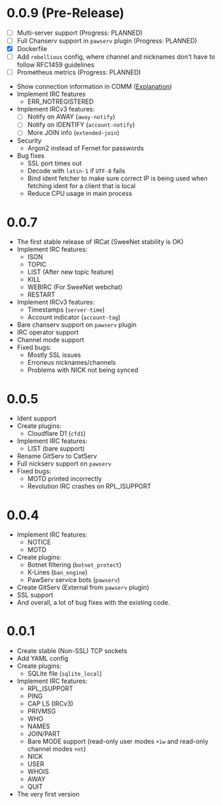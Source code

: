 # 0.0.9 (Pre-Release)
* [ ] Multi-server support (Progress: PLANNED)
* [ ] Full Chanserv support in `pawserv` plugin (Progress: PLANNED)
* [x] Dockerfile
* [ ] Add `rebellious` config, where channel and nicknames don't have to follow RFC1459 guidelines
* [ ] Prometheus metrics (Progress: PLANNED)
* Show connection information in COMM ([Explanation](https://lounge.swee.codes/uploads/fb071794558484f7/pasted%20file.png))
* Implement IRC features
  * ERR_NOTREGISTERED
* Implement IRCv3 features:
  * [ ] Notify on AWAY (`away-notify`)
  * [ ] Notify on IDENTIFY (`account-notify`)
  * [ ] More JOIN info (`extended-join`)
* Security
  * Argon2 instead of Fernet for passwords
* Bug fixes
  * SSL port times out
  * Decode with `latin-1` if `UTF-8` fails
  * Bind ident fetcher to make sure correct IP is being used when fetching ident for a client that is local
  * Reduce CPU usage in main process

# 0.0.7
* The first stable release of IRCat (SweeNet stability is OK)
* Implement IRC features:
    * ISON
    * TOPIC
    * LIST (After new topic feature)
    * KILL
    * WEBIRC (For SweeNet webchat)
    * RESTART
* Implement IRCv3 features:
    * Timestamps (`server-time`)
    * Account indicator (`account-tag`)
* Bare chanserv support on `pawserv` plugin
* IRC operator support
* Channel mode support
* Fixed bugs:
    * Mostly SSL issues
    * Erroneus nicknames/channels
    * Problems with NICK not being synced


# 0.0.5
* Ident support
* Create plugins:
    * Cloudflare D1 (`cfd1`)
* Implement IRC features:
    * LIST (bare support)
* Rename GitServ to CatServ
* Full nickserv support on `pawserv`
* Fixed bugs:
    * MOTD printed incorrectly
    * Revolution IRC crashes on RPL_ISUPPORT

# 0.0.4

* Implement IRC features:
    * NOTICE
    * MOTD
* Create plugins:
    * Botnet filtering (`botnet_protect`)
    * K-Lines (`ban_engine`)
    * PawServ service bots (`pawserv`)
* Create GitServ (External from `pawserv` plugin)
* SSL support
* And overall, a lot of bug fixes with the existing code.

# 0.0.1
* Create stable (Non-SSL) TCP sockets
* Add YAML config
* Create plugins:
    * SQLite file (`sqlite_local`)
* Implement IRC features:
    * RPL_ISUPPORT
    * PING
    * CAP LS (IRCv3)
    * PRIVMSG
    * WHO
    * NAMES
    * JOIN/PART
    * Bare MODE support (read-only user modes `+iw` and read-only channel modes `+nt`)
    * NICK
    * USER
    * WHOIS
    * AWAY
    * QUIT
* The very first version